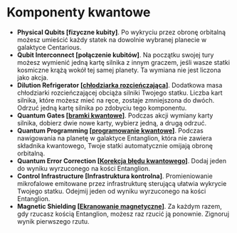 # Komponenty kwantowe

- **Physical Qubits [fizyczne kubity]**. Po wykryciu przez obronę orbitalną możesz umieścić każdy statek na dowolnie wybranej planecie w galaktyce Centarious.
- **Qubit Interconnect [połączenie kubitów]**. Na początku swojej tury możesz wymienić jedną kartę silnika z innym graczem, jeśli wasze statki kosmiczne krążą wokół tej samej planety. Ta wymiana nie jest liczona jako akcja.
- **Dilution Refrigerator [[chłodziarka rozcieńczająca](https://en.wikipedia.org/wiki/Dilution_refrigerator)]**. Dodatkowa masa chłodziarki rozcieńczającej obciąża silniki Twojego statku. Liczba kart silnika, które możesz mieć na ręce, zostaje zmniejszona do dwóch. Odrzuć jedną kartę silnika po zdobyciu tego komponentu.
- **Quantum Gates [[bramki kwantowe](https://pl.wikipedia.org/wiki/Bramka_kwantowa)]**. Podczas akcji wymiany karty silnika, dobierz dwie nowe karty, wybierz jedną, a drugą odrzuć.
- **Quantum Programming [[programowanie kwantowe](https://pl.wikipedia.org/wiki/Komputer_kwantowy)]**. Podczas nawigowania na planetę w galaktyce Entanglion, która nie zawiera składnika kwantowego, Twoje statki automatycznie omijają obronę orbitalną.
- **Quantum Error Correction [[Korekcja błędu kwantowego](https://en.wikipedia.org/wiki/Quantum_error_correction)]**. Dodaj jeden do wyniku wyrzuconego na kości Entanglion.
- **Control Infrastructure [Infrastruktura kontrolna]**. Promieniowanie mikrofalowe emitowane przez infrastrukturę sterującą ułatwia wykrycie Twojego statku. Odejmij jeden od wyniku wyrzuconego na kości Entanglion.
- **Magnetic Shielding [[Ekranowanie magnetyczne](https://pl.wikipedia.org/wiki/Ekran_magnetyczny)]**. Za każdym razem, gdy rzucasz kością Entanglion, możesz raz rzucić ją ponownie. Zignoruj wynik pierwszego rzutu.

